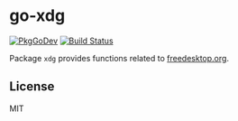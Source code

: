 # go-xdg

[![PkgGoDev](https://pkg.go.dev/badge/github.com/twpayne/go-xdg)](https://pkg.go.dev/github.com/twpayne/go-xdg)
[![Build Status](https://travis-ci.org/twpayne/go-xdg.svg?branch=master)](https://travis-ci.org/twpayne/go-xdg)

Package `xdg` provides functions related to [freedesktop.org](https://freedesktop.org/).

## License

MIT
